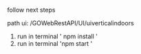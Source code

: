 follow next steps 

path ui: /GOWebRestAPI/UI/uiverticalindoors
1. run in terminal ' npm install '
2. run in terminal 'npm start '